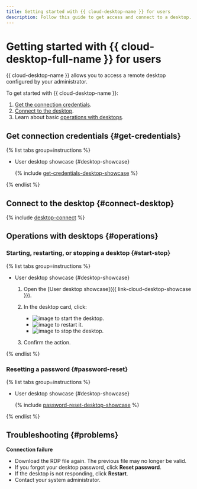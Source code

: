 ```yaml
---
title: Getting started with {{ cloud-desktop-name }} for users
description: Follow this guide to get access and connect to a desktop.
---
```


# Getting started with {{ cloud-desktop-full-name }} for users

{{ cloud-desktop-name }} allows you to access a remote desktop configured by your administrator.

To get started with {{ cloud-desktop-name }}:

1. [Get the connection credentials](#get-credentials).
1. [Connect to the desktop](#connect-desktop).
1. Learn about basic [operations with desktops](#operations).


## Get connection credentials {#get-credentials}

{% list tabs group=instructions %}

- User desktop showcase {#desktop-showcase}

  {% include [get-credentials-desktop-showcase](../_includes/cloud-desktop/get-credentials-desktop-showcase.md) %}

{% endlist %}

## Connect to the desktop {#connect-desktop}

{% include [desktop-connect](../_includes/cloud-desktop/desktop-connect.md) %}


## Operations with desktops {#operations}

### Starting, restarting, or stopping a desktop {#start-stop}

{% list tabs group=instructions %}

- User desktop showcase {#desktop-showcase}

  1. Open the [User desktop showcase]({{ link-cloud-desktop-showcase }}).
  1. In the desktop card, click:

      * ![image](../_assets/console-icons/play.svg) to start the desktop.
      * ![image](../_assets/console-icons/arrow-rotate-right.svg) to restart it.
      * ![image](../_assets/console-icons/power.svg) to stop the desktop.

  1. Confirm the action.

{% endlist %}


### Resetting a password {#password-reset}

{% list tabs group=instructions %}

- User desktop showcase {#desktop-showcase}

  {% include [password-reset-desktop-showcase](../_includes/cloud-desktop/password-reset-desktop-showcase.md) %}

{% endlist %}

## Troubleshooting {#problems}

**Connection failure**

* Download the RDP file again. The previous file may no longer be valid.
* If you forgot your desktop password, click **Reset password**.
* If the desktop is not responding, click **Restart**.
* Contact your system administrator.